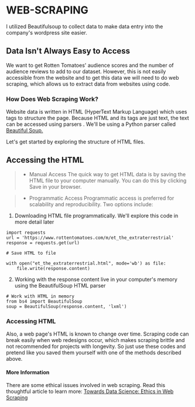 # WEB-SCRAPING
I utilized Beautifulsoup to collect data to make data entry into the company's wordpress site easier.

## Data Isn't Always Easy to Access
We want to get Rotten Tomatoes' audience scores and the number of audience reviews to add to our dataset. However, this is not easily accessible from the website and to get this data we will need to do web scraping, which allows us to extract data from websites using code.

### How Does Web Scraping Work?
Website data is written in HTML (HyperText Markup Language) which uses tags to structure the page. Because HTML and its tags are just text, the text can be accessed using parsers . We'll be using a Python parser called [Beautiful Soup.](https://www.crummy.com/software/BeautifulSoup/)

Let's get started by exploring the structure of HTML files.


## Accessing the HTML
>- Manual Access
The quick way to get HTML data is by saving the HTML file to your computer manually. You can do this by clicking Save in your browser.

>- Programmatic Access
Programmatic access is preferred for scalability and reproducibility. Two options include:

1. Downloading HTML file programmatically. We'll explore this code in more detail later
```
import requests
url = 'https://www.rottentomatoes.com/m/et_the_extraterrestrial'
response = requests.get(url)

# Save HTML to file

with open("et_the_extraterrestrial.html", mode='wb') as file:
    file.write(response.content)
 ```   
    
2. Working with the response content live in your computer's memory using the BeautifulSoup HTML parser
```
# Work with HTML in memory
from bs4 import BeautifulSoup
soup = BeautifulSoup(response.content, 'lxml')
```

### Accessing HTML
Also, a web page's HTML is known to change over time. Scraping code can break easily when web redesigns occur, which makes scraping brittle and not recommended for projects with longevity. So just use these codes and pretend like you saved them yourself with one of the methods described above.

#### More Information
There are some ethical issues involved in web scraping. Read this thoughtful article to learn more: [Towards Data Science: Ethics in Web Scraping](https://towardsdatascience.com/ethics-in-web-scraping-b96b18136f01?gi=f9471436f5a1)
